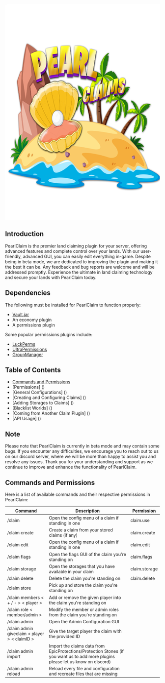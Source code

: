 <img src="https://github.com/PearlLabTeam/PearlClaim/blob/main/images/smallers-logo.png" width=1500 height=700>

## Introduction
PearlClaim is the premier land claiming plugin for your server, offering advanced features and complete control over your lands. With our user-friendly, advanced GUI, you can easily edit everything in-game. Despite being in beta mode, we are dedicated to improving the plugin and making it the best it can be. Any feedback and bug reports are welcome and will be addressed promptly. Experience the ultimate in land claiming technology and secure your lands with PearlClaim today.

## Dependencies
The following must be installed for PearlClaim to function properly:
- [Vault.jar](https://www.spigotmc.org/resources/vault.34315/)
- An economy plugin
- A permissions plugin

Some popular permissions plugins include:
- [LuckPerms](https://luckperms.net/)
- [UltraPermissions](https://www.spigotmc.org/resources/ultra-permissions.42678/)
- [GroupManager](https://www.spigotmc.org/resources/groupmanager.38875/)

## Table of Contents
- [Commands and Permissions](https://github.com/PearlLabTeam/PearlClaim/blob/main/README.md#Commands-and-Permissions)
- [Permissions] ()
- [General Configurations] ()
- [Creating and Configuring Claims] ()
- [Adding Storages to Claims] ()
- [Blacklist Worlds] ()
- [Coming from Another Claim Plugin] ()
- [API Usage] ()

## Note
Please note that PearlClaim is currently in beta mode and may contain some bugs. If you encounter any difficulties, we encourage you to reach out to us on our discord server, where we will be more than happy to assist you and resolve any issues. Thank you for your understanding and support as we continue to improve and enhance the functionality of PearlClaim.

## Commands and Permissions
Here is a list of available commands and their respective permissions in PearlClaim:

| Command                                       | Description                                                                                                                      | Permission    |
|-----------------------------------------------|----------------------------------------------------------------------------------------------------------------------------------|---------------|
| /claim                                        | Open the config menu of a claim if standing in one                                                                               | claim.use     |
| /claim create                                 | Create a claim from your stored claims (if any)                                                                                  | claim.create  |
| /claim edit                                   | Open the config menu of a claim if standing in one                                                                               | claim.edit    |
| /claim flags                                  | Open the flags GUI of the claim you're standing on                                                                               | claim.flags   |
| /claim storage                                | Open the storages that you have available in your claim                                                                          | claim.storage |
| /claim delete                                 | Delete the claim you're standing on                                                                                              | claim.delete  |
| /claim store                                  | Pick up and store the claim you're standing on                                                                                   |               |
| /claim members < + / - > < player >           | Add or remove the given player into the claim you're standing on                                                                 |               |
| /claim role < member/admin >                  | Modify the member or admin roles from the claim you're standing on                                                               |               |
| /claim admin                                  | Open the Admin Configuration GUI                                                                                                 |               |
| /claim admin giveclaim < player > < claimID > | Give the target player the claim with the provided ID                                                                            |               |
| /claim admin import                           | Import the claims data from EpicProtections/Protection Stones (if you want us to add more plugins please let us know on discord) |               |
| /claim admin reload                           | Reload every file and configuration and recreate files that are missing                                                          |               |
